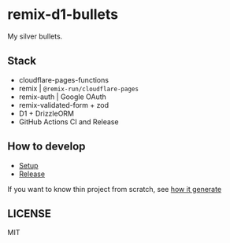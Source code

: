 # remix-d1-bullets

My silver bullets.

## Stack

- cloudflare-pages-functions
- remix | `@remix-run/cloudflare-pages`
- remix-auth | Google OAuth
- remix-validated-form + zod
- D1 + DrizzleORM
- GitHub Actions CI and Release

## How to develop

- [Setup](docs/01_setup.md)
- [Release](docs/02_d1_migration.md)

If you want to know thin project from scratch, see [how it generate](docs/00_how_it_generate.md)

## LICENSE

MIT